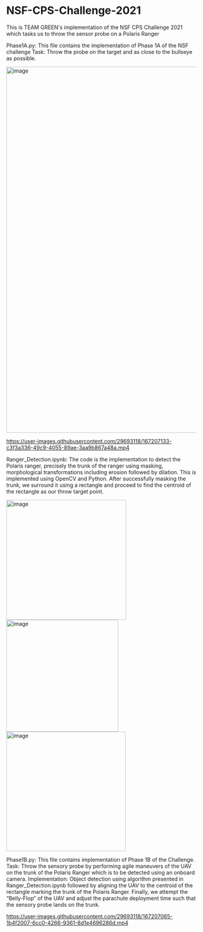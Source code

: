 # NSF-CPS-Challenge-2021
This is TEAM GREEN's implementation of the NSF CPS Challenge 2021 which tasks us to throw the sensor probe on a Polaris Ranger


Phase1A.py: This file contains the implementation of Phase 1A of the NSF challenge 
Task: Throw the probe on the target and as close to the bullseye as possible.

<img width="968" alt="image" src="https://user-images.githubusercontent.com/29693118/167206286-f840c697-9f91-4408-8518-efb24c75ff2b.png">


https://user-images.githubusercontent.com/29693118/167207133-c3f3a336-49c9-4055-89ae-3aa9b867a48a.mp4




Ranger_Detection.ipynb: The  code is the implementation to detect the Polaris ranger, precisely the trunk of the ranger using masking, morphological transformations including erosion followed by dilation. This is implemented using OpenCV and Python.
After successfully masking the trunk, we surround it using a rectangle and proceed to find the centroid of the rectangle as our throw target point.

<img width="317" alt="image" src="https://user-images.githubusercontent.com/29693118/167205272-d213a683-2f23-4be6-bdbc-64c3e2115991.png">   <img width="296" alt="image" src="https://user-images.githubusercontent.com/29693118/167205376-62b538f3-b982-4262-ac1a-faa8f9b114a5.png">   <img width="316" alt="image" src="https://user-images.githubusercontent.com/29693118/167205386-629238b7-cc13-4b98-a2dd-86d5275bf9e8.png">




Phase1B.py: This file contains implementation of Phase 1B of the Challenge.
Task: Throw the sensory probe by performing agile maneuvers of the UAV on the trunk of the Polaris Ranger which is to be detected using an onboard camera.
Implementation: Object detection using algorithm presented in Ranger_Detection.ipynb followed by aligning the UAV to the centroid of the rectangle marking the trunk of the Polaris Ranger. Finally, we attempt the “Belly-Flop” of the UAV and adjust the parachute deployment time such that the sensory probe lands on the trunk.


https://user-images.githubusercontent.com/29693118/167207065-1b4f2007-6cc0-4266-9361-8d1e4696286d.mp4


